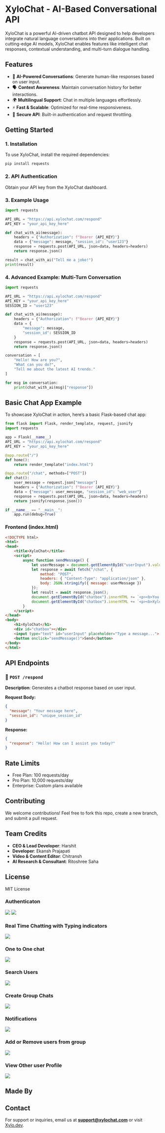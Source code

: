 # XyloChat - AI-Based Conversational API

XyloChat is a powerful AI-driven chatbot API designed to help developers integrate natural language conversations into their applications. Built on cutting-edge AI models, XyloChat enables features like intelligent chat responses, contextual understanding, and multi-turn dialogue handling.

## Features

- 🚀 **AI-Powered Conversations**: Generate human-like responses based on user input.
- 🗣️ **Context Awareness**: Maintain conversation history for better interactions.
- 🌍 **Multilingual Support**: Chat in multiple languages effortlessly.
- ⚡ **Fast & Scalable**: Optimized for real-time responsiveness.
- 🔐 **Secure API**: Built-in authentication and request throttling.

## Getting Started

### 1. Installation

To use XyloChat, install the required dependencies:

```bash
pip install requests
```

### 2. API Authentication

Obtain your API key from the XyloChat dashboard.

### 3. Example Usage

```python
import requests

API_URL = "https://api.xylochat.com/respond"
API_KEY = "your_api_key_here"

def chat_with_ai(message):
    headers = {"Authorization": f"Bearer {API_KEY}"}
    data = {"message": message, "session_id": "user123"}
    response = requests.post(API_URL, json=data, headers=headers)
    return response.json()

result = chat_with_ai("Tell me a joke!")
print(result)
```

### 4. Advanced Example: Multi-Turn Conversation

```python
import requests

API_URL = "https://api.xylochat.com/respond"
API_KEY = "your_api_key_here"
SESSION_ID = "user123"

def chat_with_ai(message):
    headers = {"Authorization": f"Bearer {API_KEY}"}
    data = {
        "message": message,
        "session_id": SESSION_ID
    }
    response = requests.post(API_URL, json=data, headers=headers)
    return response.json()

conversation = [
    "Hello! How are you?",
    "What can you do?",
    "Tell me about the latest AI trends."
]

for msg in conversation:
    print(chat_with_ai(msg)["response"])
```

## Basic Chat App Example

To showcase XyloChat in action, here’s a basic Flask-based chat app:

```python
from flask import Flask, render_template, request, jsonify
import requests

app = Flask(__name__)
API_URL = "https://api.xylochat.com/respond"
API_KEY = "your_api_key_here"

@app.route("/")
def home():
    return render_template("index.html")

@app.route("/chat", methods=["POST"])
def chat():
    user_message = request.json["message"]
    headers = {"Authorization": f"Bearer {API_KEY}"}
    data = {"message": user_message, "session_id": "web_user"}
    response = requests.post(API_URL, json=data, headers=headers)
    return jsonify(response.json())

if __name__ == "__main__":
    app.run(debug=True)
```

### Frontend (index.html)

```html
<!DOCTYPE html>
<html>
<head>
    <title>XyloChat</title>
    <script>
        async function sendMessage() {
            let userMessage = document.getElementById("userInput").value;
            let response = await fetch("/chat", {
                method: "POST",
                headers: { "Content-Type": "application/json" },
                body: JSON.stringify({ message: userMessage })
            });
            let result = await response.json();
            document.getElementById("chatbox").innerHTML += `<p><b>You:</b> ${userMessage}</p>`;
            document.getElementById("chatbox").innerHTML += `<p><b>XyloChat:</b> ${result.response}</p>`;
        }
    </script>
</head>
<body>
    <h1>XyloChat</h1>
    <div id="chatbox"></div>
    <input type="text" id="userInput" placeholder="Type a message...">
    <button onclick="sendMessage()">Send</button>
</body>
</html>
```

## API Endpoints

### 🔹 `POST /respond`
**Description**: Generates a chatbot response based on user input.

**Request Body:**
```json
{
  "message": "Your message here",
  "session_id": "unique_session_id"
}
```

**Response:**
```json
{
  "response": "Hello! How can I assist you today?"
}
```

## Rate Limits
- Free Plan: 100 requests/day
- Pro Plan: 10,000 requests/day
- Enterprise: Custom plans available

## Contributing
We welcome contributions! Feel free to fork this repo, create a new branch, and submit a pull request.

## Team Credits
- **CEO & Lead Developer**: Harshit
- **Developer**: Ekansh Prajapati
- **Video & Content Editor**: Chitransh
- **AI Research & Consultant**: Ritoshree Saha

## License
MIT License



### Authenticaton
![](https://github.com/piyush-eon/mern-chat-app/blob/master/screenshots/login.PNG)
![](https://github.com/piyush-eon/mern-chat-app/blob/master/screenshots/signup.PNG)
### Real Time Chatting with Typing indicators
![](https://github.com/piyush-eon/mern-chat-app/blob/master/screenshots/real-time.PNG)
### One to One chat
![](https://github.com/piyush-eon/mern-chat-app/blob/master/screenshots/mainscreen.PNG)
### Search Users
![](https://github.com/piyush-eon/mern-chat-app/blob/master/screenshots/search.PNG)
### Create Group Chats
![](https://github.com/piyush-eon/mern-chat-app/blob/master/screenshots/new%20grp.PNG)
### Notifications 
![](https://github.com/piyush-eon/mern-chat-app/blob/master/screenshots/group%20%2B%20notif.PNG)
### Add or Remove users from group
![](https://github.com/piyush-eon/mern-chat-app/blob/master/screenshots/add%20rem.PNG)
### View Other user Profile
![](https://github.com/piyush-eon/mern-chat-app/blob/master/screenshots/profile.PNG)
## Made By



## Contact
For support or inquiries, email us at **support@xylochat.com** or visit [Xylo.dev](https://xylo.dev).

  
